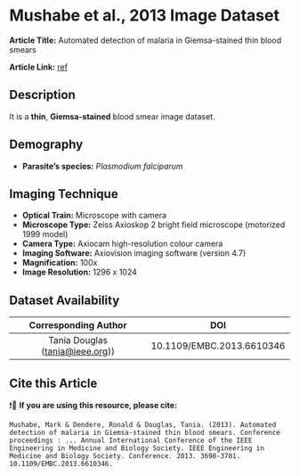 # **Mushabe et al., 2013 Image Dataset**  
**Article Title:** Automated detection of malaria in Giemsa-stained thin blood smears

**Article Link:** [ref](https://www.researchgate.net/publication/257601067_Automated_detection_of_malaria_in_Giemsa-stained_thin_blood_smears)


## **Description**
It is a **thin**, **Giemsa-stained** blood smear image dataset.


## **Demography**
+ **Parasite’s species:** _Plasmodium falciparum_


## **Imaging Technique**
+ **Optical Train:** Microscope with camera
+ **Microscope Type:** Zeiss Axioskop 2 bright field microscope (motorized 1999 model)
+ **Camera Type:** Axiocam high-resolution colour camera
+ **Imaging Software:** Axiovision imaging software (version 4.7)
+ **Magnification:** 100x
+ **Image Resolution:** 1296 x 1024
  

## **Dataset Availability**
|**Corresponding Author**|**DOI**|
|:---:|:---:|
|Tania Douglas (tania@ieee.org))|10.1109/EMBC.2013.6610346|


## **Cite this Article**
❗🛑 **If you are using this resource, please cite:** 
```
Mushabe, Mark & Dendere, Ronald & Douglas, Tania. (2013). Automated detection of malaria in Giemsa-stained thin blood smears. Conference proceedings : ... Annual International Conference of the IEEE Engineering in Medicine and Biology Society. IEEE Engineering in Medicine and Biology Society. Conference. 2013. 3698-3701. 10.1109/EMBC.2013.6610346.
```
